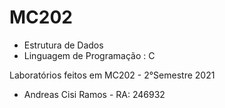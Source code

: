 # MC202
- Estrutura de Dados
- Linguagem de Programação : C
 
Laboratórios feitos em MC202 - 2°Semestre 2021

- Andreas Cisi Ramos - RA: 246932
